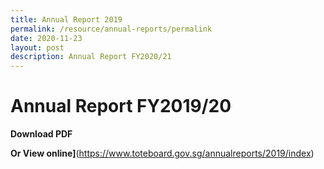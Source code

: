 ```yaml
---
title: Annual Report 2019
permalink: /resource/annual-reports/permalink
date: 2020-11-23
layout: post
description: Annual Report FY2020/21
---
```

# Annual Report FY2019/20
**Download PDF** 

**Or View online]**(https://www.toteboard.gov.sg/annualreports/2019/index)
